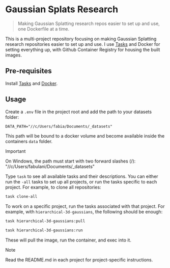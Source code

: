 # Gaussian Splats Research

> Making Gaussian Splatting research repos easier to set up and use, one Dockerfile at a time. 

This is a multi-project repository focusing on making Gaussian Splatting research repositories easier to set up and use. I use [Tasks](https://taskfile.dev/) and Docker for setting everything up, with Github Container Registry for housing the built images.

## Pre-requisites

Install [Tasks](https://taskfile.dev/installation/) and [Docker](https://docs.docker.com/engine/install/).

## Usage

Create a `.env` file in the project root and add the path to your datasets folder:

```txt
DATA_PATH="//c/Users/fabia/Documents/_datasets"
```

This path will be bound to a docker volume and become available inside the containers `data` folder.

> [!IMPORTANT]
> On Windows, the path must start with two forward slashes (/): "//c/Users/fabulani/Documents/\_datasets"

Type `task` to see all available tasks and their descriptions. You can either run the `-all` tasks to set up all projects, or run the tasks specific to each project. For example, to clone all repositories:

```bash
task clone-all
```

To work on a specific project, run the tasks associated with that project. For example, with `hierarchical-3d-gaussians`, the following should be enough:

```bash
task hierarchical-3d-gaussians:pull

task hierarchical-3d-gaussians:run
```

These will pull the image, run the container, and exec into it.

> [!NOTE]
> Read the README.md in each project for project-specific instructions.
